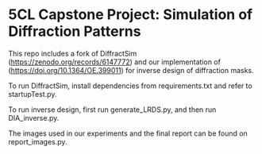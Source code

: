 # 5CL Capstone Project: Simulation of Diffraction Patterns

This repo includes a fork of DiffractSim (https://zenodo.org/records/6147772) and our implementation of (https://doi.org/10.1364/OE.399011) for inverse design of diffraction masks.

To run DiffractSim, install dependencies from requirements.txt and refer to startupTest.py.

To run inverse design, first run generate_LRDS.py, and then run DIA_inverse.py.

The images used in our experiments and the final report can be found on report_images.py.